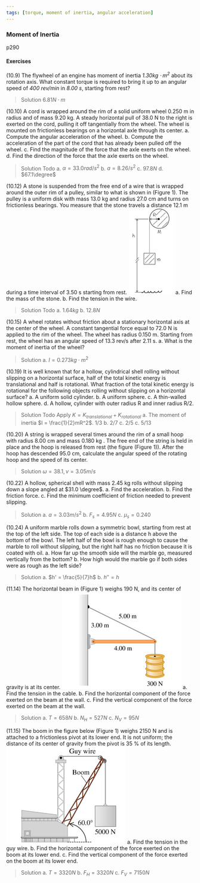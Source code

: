 ```yaml
---
tags: [torque, moment of inertia, angular acceleration]
---
```


### Moment of Inertia
p290

#### Exercises
(10.9) The flywheel of an engine has moment of inertia _$1.30 kg \cdot m^2$_ about its rotation axis. What constant torque is required to bring it up to an angular speed of _400 rev/min_ in _8.00 s_, starting from rest?
>Solution
$6.81N\cdot m$

(10.10) A cord is wrapped around the rim of a solid uniform wheel 0.250 m in radius and of mass 9.20 kg. A steady horizontal pull of 38.0 N to the right is exerted on the cord, pulling it off tangentially from the wheel. The wheel is mounted on frictionless bearings on a horizontal axle through its center.
a. Compute the angular acceleration of the wheel.
b. Compute the acceleration of the part of the cord that has already been pulled off the wheel.
c. Find the magnitude of the force that the axle exerts on the wheel.
d. Find the direction of the force that the axle exerts on the wheel.
>Solution
Todo
a. $\alpha = 33.0 rad/s^2$
b. $a = 8.26/s^2$
c. $97.8N$
d. $67.1\degree$

(10.12) A stone is suspended from the free end of a wire that is wrapped around the outer rim of a pulley, similar to what is shown in (Figure 1). The pulley is a uniform disk with mass 13.0 kg and radius 27.0 cm and turns on frictionless bearings. You measure that the stone travels a distance 12.1 m during a time interval of 3.50 s starting from rest.
![Graph](../assets/10.12.jpg)
a. Find the mass of the stone.
b. Find the tension in the wire.
>Solution
Todo
a. $1.64kg$
b. $12.8N$

(10.15) A wheel rotates without friction about a stationary horizontal axis at the center of the wheel. A constant tangential force equal to 72.0 N is applied to the rim of the wheel. The wheel has radius 0.150 m. Starting from rest, the wheel has an angular speed of 13.3 rev/s after 2.11 s.
a. What is the moment of inertia of the wheel?
>Solution
a. $I = 0.273kg\cdot m^2$

(10.19) It is well known that for a hollow, cylindrical shell rolling without slipping on a horizontal surface, half of the total kinetic energy is translational and half is rotational. What fraction of the total kinetic energy is rotational for the following objects rolling without slipping on a horizontal surface?
a. A uniform solid cylinder.
b. A uniform sphere.
c. A thin-walled hollow sphere.
d. A hollow, cylinder with outer radius R and inner radius R/2.
>Solution
Todo
Apply $K = K_{translational} + K_{rotational}$
a. The moment of inertia $I = \frac{1}{2}mR^2$.
$1/3$
b. $2/7$
c. $2/5$
c. $5/13$

(10.20) A string is wrapped several times around the rim of a small hoop with radius 8.00 cm and mass 0.180 kg . The free end of the string is held in place and the hoop is released from rest (the figure (Figure 1)). After the hoop has descended 95.0 cm, calculate the angular speed of the rotating hoop and the speed of its center.
>Solution
$\omega = 38.1, v=3.05m/s$

(10.22) A hollow, spherical shell with mass 2.45 kg rolls without slipping down a slope angled at $31.0 \degree$.
a. Find the acceleration.
b. Find the friction force.
c. Find the minimum coefficient of friction needed to prevent slipping.
>Solution
a. $a=3.03m/s^2$
b. $F_s=4.95N$
c. $\mu_s = 0.240$

(10.24) A uniform marble rolls down a symmetric bowl, starting from rest at the top of the left side. The top of each side is a distance h above the bottom of the bowl. The left half of the bowl is rough enough to cause the marble to roll without slipping, but the right half has no friction because it is coated with oil.
a. How far up the smooth side will the marble go, measured vertically from the bottom?
b. How high would the marble go if both sides were as rough as the left side?
>Solution
a. $h' = \frac{5}{7}h$
b. $h'' = h$

(11.14) The horizontal beam in (Figure 1) weighs 190 N, and its center of gravity is at its center.
![Graph](../assets/11.14.jpg)
a. Find the tension in the cable.
b. Find the horizontal component of the force exerted on the beam at the wall.
c. Find the vertical component of the force exerted on the beam at the wall.
>Solution
a. $T = 658N$
b. $N_H = 527N$
c. $N_V = 95N$

(11.15) The boom in the figure below (Figure 1) weighs 2150 N and is attached to a frictionless pivot at its lower end. It is not uniform; the distance of its center of gravity from the pivot is 35 % of its length.
![Graph](../assets/11.15.jpg)
a. Find the tension in the guy wire.
b. Find the horizontal component of the force exerted on the boom at its lower end.
c. Find the vertical component of the force exerted on the boom at its lower end.
>Solution
a. $T = 3320N$
b. $F_H = 3320N$
c. $F_V = 7150N$
